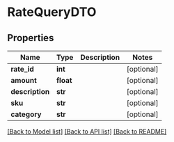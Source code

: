 # RateQueryDTO

## Properties
Name | Type | Description | Notes
------------ | ------------- | ------------- | -------------
**rate_id** | **int** |  | [optional] 
**amount** | **float** |  | [optional] 
**description** | **str** |  | [optional] 
**sku** | **str** |  | [optional] 
**category** | **str** |  | [optional] 

[[Back to Model list]](../README.md#documentation-for-models) [[Back to API list]](../README.md#documentation-for-api-endpoints) [[Back to README]](../README.md)


